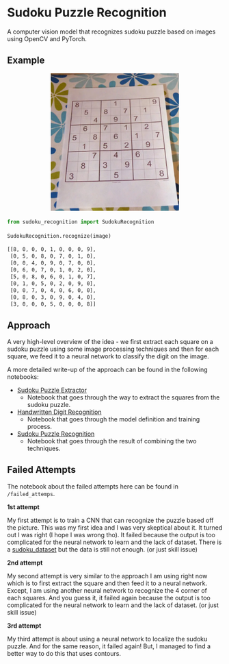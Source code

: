 # Sudoku Puzzle Recognition

A computer vision model that recognizes sudoku puzzle based on images using OpenCV and PyTorch.

## Example

<div align='center'>
    <img src='./images/sample.png' width='300px'/>
</div>

```python
from sudoku_recognition import SudokuRecognition

SudokuRecognition.recognize(image)
```

```
[[8, 0, 0, 0, 1, 0, 0, 0, 9],
 [0, 5, 0, 8, 0, 7, 0, 1, 0],
 [0, 0, 4, 0, 9, 0, 7, 0, 0],
 [0, 6, 0, 7, 0, 1, 0, 2, 0],
 [5, 0, 8, 0, 6, 0, 1, 0, 7],
 [0, 1, 0, 5, 0, 2, 0, 9, 0],
 [0, 0, 7, 0, 4, 0, 6, 0, 0],
 [0, 8, 0, 3, 0, 9, 0, 4, 0],
 [3, 0, 0, 0, 5, 0, 0, 0, 8]]
```

## Approach

A very high-level overview of the idea - we first extract each square on a sudoku puzzle using some image processing techniques and then for each square, we feed it to a neural network to classify the digit on the image.

A more detailed write-up of the approach can be found in the following notebooks:
- [Sudoku Puzzle Extractor](./Sudoku%20Puzzle%20Extractor.ipynb)
  - Notebook that goes through the way to extract the squares from the sudoku puzzle.
- [Handwritten Digit Recognition](Handwritten%20Digit%20Recognition.ipynb)
  - Notebook that goes through the model definition and training process.
- [Sudoku Puzzle Recognition](./Sudoku%20Puzzle%20Recognition.ipynb) 
  - Notebook that goes through the result of combining the two techniques.

## Failed Attempts

The notebook about the failed attempts here can be found in `/failed_attemps`.

**1st attempt**

My first attempt is to train a CNN that can recognize the puzzle based off the picture. This was my first idea and I was very skeptical about it. It turned out I was right (I hope I was wrong tho). It failed because the output is too complicated for the neural network to learn and the lack of dataset. There is a [sudoku_dataset](https://github.com/wichtounet/sudoku_dataset) but the data is still not enough. (or just skill issue)


**2nd attempt**

My second attempt is very similar to the approach I am using right now which is to first extract the square and then feed it to a neural network. Except, I am using another neural network to recognize the 4 corner of each squares. And you guess it, it failed again because the output is too complicated for the neural network to learn and the lack of dataset. (or just skill issue)

**3rd attempt**

My third attempt is about using a neural network to localize the sudoku puzzle. And for the same reason, it failed again! But, I managed to find a better way to do this that uses contours.